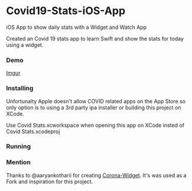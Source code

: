 # Covid19-Stats-iOS-App
iOS App to show daily stats with a Widget and Watch App

Created an Covid 19 stats app to learn Swift and show the stats for today using a widget. 

### Demo
[Imgur](https://imgur.com/X3ZLKAw)

### Installing
Unfortunalty Apple doesn't allow COVID related apps on the App Store so only option is to using a 3rd party ipa installer or building this project on XCode.

Use Covid Stats.xcworkspace when opening this app on XCode insted of Covid Stats.xcodeproj

### Running 

### Mention
Thanks to @aaryankotharii for creating [Corona-Widget](https://github.com/aaryankotharii/Corona-Widget). It's was used as a Fork and inspiration for this project. 

